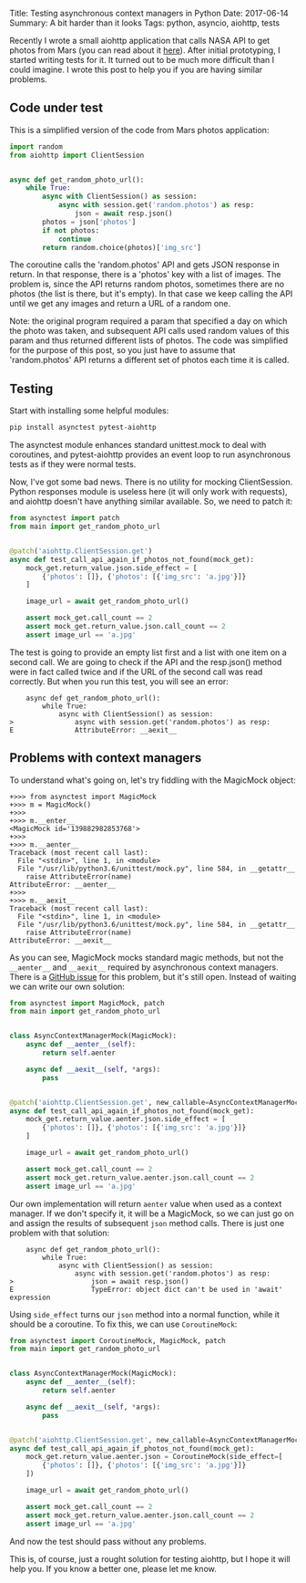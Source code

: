 Title: Testing asynchronous context managers in Python
Date: 2017-06-14
Summary: A bit harder than it looks
Tags: python, asyncio, aiohttp, tests

Recently I wrote a small aiohttp application that calls NASA API to get
photos from Mars (you can read about it [here](http://pfertyk.me/2017/06/getting-mars-photos-from-nasa-using-aiohttp/)).
After initial prototyping, I started writing tests for it. It turned out to
be much more difficult than I could imagine. I wrote this post to help you
if you are having similar problems.

## Code under test

This is a simplified version of the code from Mars photos application:

```python
import random
from aiohttp import ClientSession


async def get_random_photo_url():
    while True:
        async with ClientSession() as session:
            async with session.get('random.photos') as resp:
                json = await resp.json()
        photos = json['photos']
        if not photos:
            continue
        return random.choice(photos)['img_src']
```

The coroutine calls the 'random.photos' API and gets JSON response in return.
In that response, there is a 'photos' key with a list of images.
The problem is, since the API returns random photos, sometimes there are no photos (the list is there, but it's
empty). In that case we keep calling the API until we get any images and return a URL of a random one.

Note: the original program required a param that specified a day on which
the photo was taken, and subsequent API calls used random values of
this param and thus returned different lists of photos. The code was
simplified for the purpose of this post, so you just have to assume that
'random.photos' API returns a different set of photos each time it is called.

## Testing

Start with installing some helpful modules:

```bash
pip install asynctest pytest-aiohttp
```

The asynctest module enhances standard unittest.mock to deal with coroutines,
and pytest-aiohttp provides an event loop to run asynchronous tests as if they were normal tests.

Now, I've got some bad news. There is no utility for mocking ClientSession.
Python responses module is useless here (it will only work with requests), and
aiohttp doesn't have anything similar available. So, we need to patch it:

```python
from asynctest import patch
from main import get_random_photo_url


@patch('aiohttp.ClientSession.get')
async def test_call_api_again_if_photos_not_found(mock_get):
    mock_get.return_value.json.side_effect = [
        {'photos': []}, {'photos': [{'img_src': 'a.jpg'}]}
    ]

    image_url = await get_random_photo_url()

    assert mock_get.call_count == 2
    assert mock_get.return_value.json.call_count == 2
    assert image_url == 'a.jpg'
```

The test is going to provide an empty list first and a list with one item on a
second call. We are going to check if the API and the resp.json() method were in fact called twice and if
the URL of the second call was read correctly.
But when you run this test, you will see an error:

```text
    async def get_random_photo_url():
        while True:
            async with ClientSession() as session:
>               async with session.get('random.photos') as resp:
E               AttributeError: __aexit__
```

## Problems with context managers

To understand what's going on, let's try fiddling with the MagicMock object:

```text
+>>> from asynctest import MagicMock
+>>> m = MagicMock()
+>>>
+>>> m.__enter__
<MagicMock id='139882982853768'>
+>>>
+>>> m.__aenter__
Traceback (most recent call last):
  File "<stdin>", line 1, in <module>
  File "/usr/lib/python3.6/unittest/mock.py", line 584, in __getattr__
    raise AttributeError(name)
AttributeError: __aenter__
+>>>
+>>> m.__aexit__
Traceback (most recent call last):
  File "<stdin>", line 1, in <module>
  File "/usr/lib/python3.6/unittest/mock.py", line 584, in __getattr__
    raise AttributeError(name)
AttributeError: __aexit__
```

As you can see, MagicMock mocks standard magic methods, but not the `__aenter__` and `__aexit__` required by asynchronous context managers.
There is a [GitHub issue](https://github.com/Martiusweb/asynctest/issues/29)
for this problem, but it's still open. Instead of waiting we can write our own solution:

```python
from asynctest import MagicMock, patch
from main import get_random_photo_url


class AsyncContextManagerMock(MagicMock):
    async def __aenter__(self):
        return self.aenter

    async def __aexit__(self, *args):
        pass


@patch('aiohttp.ClientSession.get', new_callable=AsyncContextManagerMock)
async def test_call_api_again_if_photos_not_found(mock_get):
    mock_get.return_value.aenter.json.side_effect = [
        {'photos': []}, {'photos': [{'img_src': 'a.jpg'}]}
    ]

    image_url = await get_random_photo_url()

    assert mock_get.call_count == 2
    assert mock_get.return_value.aenter.json.call_count == 2
    assert image_url == 'a.jpg'
```

Our own implementation will return `aenter` value when used as a context manager. If we don't specify it, it will be a
MagicMock, so we can just go on and assign the results of subsequent `json` method calls. There is just one problem with that solution:

```text
    async def get_random_photo_url():
        while True:
            async with ClientSession() as session:
                async with session.get('random.photos') as resp:
>                   json = await resp.json()
E                   TypeError: object dict can't be used in 'await' expression
```

Using `side_effect` turns our `json` method into a normal function, while it should be a coroutine. To fix this, we can use `CoroutineMock`:

```python
from asynctest import CoroutineMock, MagicMock, patch
from main import get_random_photo_url


class AsyncContextManagerMock(MagicMock):
    async def __aenter__(self):
        return self.aenter

    async def __aexit__(self, *args):
        pass


@patch('aiohttp.ClientSession.get', new_callable=AsyncContextManagerMock)
async def test_call_api_again_if_photos_not_found(mock_get):
    mock_get.return_value.aenter.json = CoroutineMock(side_effect=[
        {'photos': []}, {'photos': [{'img_src': 'a.jpg'}]}
    ])

    image_url = await get_random_photo_url()

    assert mock_get.call_count == 2
    assert mock_get.return_value.aenter.json.call_count == 2
    assert image_url == 'a.jpg'
```

And now the test should pass without any problems.

This is, of course, just a rought solution for testing aiohttp, but I hope it
will help you. If you know a better one, please let me know.
